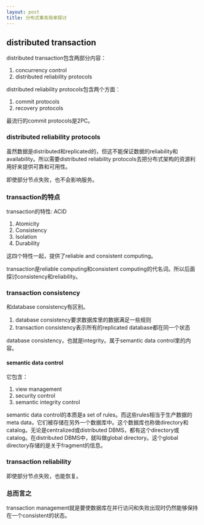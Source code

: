 ```yaml
---
layout: post
title: 分布式事务简单探讨
---
```


## distributed transaction

distributed transaction包含两部分内容：
1. concurrency control
2. distributed reliability protocols

distributed reliability protocols包含两个方面：
1. commit protocols
2. recovery protocols

最流行的commit protocols是2PC。

### distributed reliability protocols

虽然数据是distributed和replicated的，但这不能保证数据的reliability和availability。所以需要distributed reliability protocols去把分布式架构的资源利用好来提供可靠和可用性。

即使部分节点失败，也不会影响服务。

### transaction的特点

transaction的特性: ACID
1. Atomicity
2. Consistency
3. Isolation
4. Durability

这四个特性一起，提供了reliable and consistent computing。

transaction是reliable computing和consistent computing的代名词。所以后面探讨consistency和reliability。 

### transaction consistency

和database consistency有区别。
1. database consistency要求数据库里的数据满足一些规则
2. transaction consistency表示所有的replicated database都在同一个状态

database consistency，也就是integrity。属于semantic data control里的内容。

#### semantic data control

它包含：
1. view management
2. security control
3. semantic integrity control

semantic data control的本质是a set of rules。而这些rules相当于生产数据的meta data，它们被存储在另外一个数据库中。这个数据库也称做directory和catalog。无论是centralized或distributed DBMS，都有这个directory或catalog。在distributed DBMS中，就叫做global directory。这个global directory存储的是关于fragment的信息。

### transaction reliability

即使部分节点失败，也能恢复。


### 总而言之

transaction management就是要使数据库在并行访问和失败出现时仍然能够保持在一个consistent的状态。
